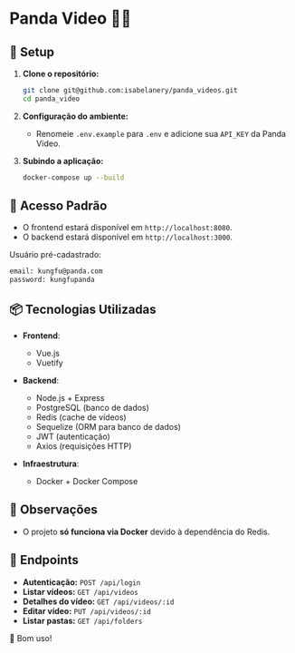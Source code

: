 # Panda Video 🐼🎥

## 🚀 Setup

1. **Clone o repositório:**
   ```sh
   git clone git@github.com:isabelanery/panda_videos.git
   cd panda_video
   ```
2. **Configuração do ambiente:**
   - Renomeie `.env.example` para `.env` e adicione sua `API_KEY` da Panda Video.

3. **Subindo a aplicação:**
   ```sh
   docker-compose up --build
   ```

## 🔑 Acesso Padrão

- O frontend estará disponível em `http://localhost:8080`.
- O backend estará disponível em `http://localhost:3000`.

Usuário pré-cadastrado:
```sh
email: kungfu@panda.com
password: kungfupanda
```

## 📦 Tecnologias Utilizadas

- **Frontend**:
  - Vue.js
  - Vuetify

- **Backend**:
  - Node.js + Express
  - PostgreSQL (banco de dados)
  - Redis (cache de vídeos)
  - Sequelize (ORM para banco de dados)
  - JWT (autenticação)
  - Axios (requisições HTTP)

- **Infraestrutura**:
  - Docker + Docker Compose

## 📌 Observações
- O projeto **só funciona via Docker** devido à dependência do Redis.

## 📌 Endpoints

- **Autenticação:** `POST /api/login`
- **Listar vídeos:** `GET /api/videos`
- **Detalhes do vídeo:** `GET /api/videos/:id`
- **Editar vídeo:** `PUT /api/videos/:id`
- **Listar pastas:** `GET /api/folders`


🚀 Bom uso!


